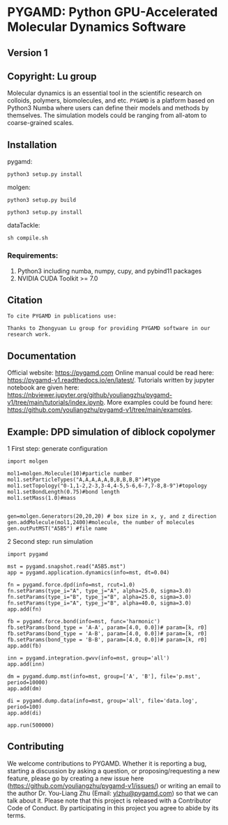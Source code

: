# PYGAMD: Python GPU-Accelerated Molecular Dynamics Software
## Version 1
## Copyright: Lu group

Molecular dynamics is an essential tool in the scientific research on colloids, polymers, biomolecules, and etc. 
`PYGAMD` is a platform based on Python3 Numba where users can define their models and methods by themselves. 
The simulation models could be ranging from all-atom to coarse-grained scales.

## Installation
pygamd:

    python3 setup.py install

molgen:

    python3 setup.py build

    python3 setup.py install

dataTackle:

    sh compile.sh

### Requirements:
1. Python3 including numba, numpy, cupy, and pybind11 packages
2. NVIDIA CUDA Toolkit >= 7.0

## Citation

```
To cite PYGAMD in publications use:
 
Thanks to Zhongyuan Lu group for providing PYGAMD software in our research work.
``` 


## Documentation
Official website: https://pygamd.com
Online manual could be read here: https://pygamd-v1.readthedocs.io/en/latest/.
Tutorials written by jupyter notebook are given here: https://nbviewer.jupyter.org/github/youliangzhu/pygamd-v1/tree/main/tutorials/index.ipynb.
More examples could be found here: https://github.com/youliangzhu/pygamd-v1/tree/main/examples.

## Example: DPD simulation of diblock copolymer

1 First step: generate configuration

```
import molgen

mol1=molgen.Molecule(10)#particle number
mol1.setParticleTypes("A,A,A,A,A,B,B,B,B,B")#type
mol1.setTopology("0-1,1-2,2-3,3-4,4-5,5-6,6-7,7-8,8-9")#topology
mol1.setBondLength(0.75)#bond length
mol1.setMass(1.0)#mass


gen=molgen.Generators(20,20,20) # box size in x, y, and z direction
gen.addMolecule(mol1,2400)#molecule, the number of molecules
gen.outPutMST("A5B5") #file name
```

2 Second step: run simulation

```
import pygamd
	
mst = pygamd.snapshot.read("A5B5.mst")
app = pygamd.application.dynamics(info=mst, dt=0.04)

fn = pygamd.force.dpd(info=mst, rcut=1.0)
fn.setParams(type_i="A", type_j="A", alpha=25.0, sigma=3.0)
fn.setParams(type_i="B", type_j="B", alpha=25.0, sigma=3.0)
fn.setParams(type_i="A", type_j="B", alpha=40.0, sigma=3.0)
app.add(fn)

fb = pygamd.force.bond(info=mst, func='harmonic')
fb.setParams(bond_type = 'A-A', param=[4.0, 0.0])# param=[k, r0]
fb.setParams(bond_type = 'A-B', param=[4.0, 0.0])# param=[k, r0]
fb.setParams(bond_type = 'B-B', param=[4.0, 0.0])# param=[k, r0]
app.add(fb)

inn = pygamd.integration.gwvv(info=mst, group='all')
app.add(inn)

dm = pygamd.dump.mst(info=mst, group=['A', 'B'], file='p.mst', period=10000)
app.add(dm)

di = pygamd.dump.data(info=mst, group='all', file='data.log', period=100)
app.add(di)

app.run(500000)
```

## Contributing

We welcome contributions to PYGAMD. Whether it is reporting a bug, starting a discussion by asking a question, or proposing/requesting a new feature, 
please go by creating a new issue here (https://github.com/youliangzhu/pygamd-v1/issues/) or writing an email to the author Dr. You-Liang Zhu (Email: ylzhu@pygamd.com) 
so that we can talk about it. Please note that this project is released with a Contributor Code of Conduct. 
By participating in this project you agree to abide by its terms.


